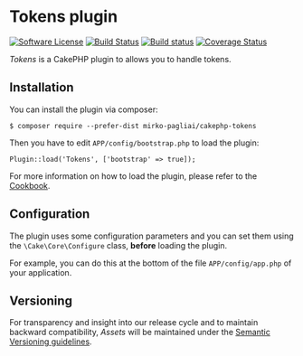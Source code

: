 # Tokens plugin

[![Software License](https://img.shields.io/badge/license-MIT-brightgreen.svg?style=flat-square)](LICENSE.txt)
[![Build Status](https://travis-ci.org/mirko-pagliai/cakephp-tokens.svg?branch=master)](https://travis-ci.org/mirko-pagliai/cakephp-tokens)
[![Build status](https://ci.appveyor.com/api/projects/status/03gdahoap22rbkkh?svg=true)](https://ci.appveyor.com/project/mirko-pagliai/cakephp-tokens)
[![Coverage Status](https://img.shields.io/codecov/c/github/mirko-pagliai/cakephp-tokens.svg?style=flat-square)](https://codecov.io/github/mirko-pagliai/cakephp-tokens)

*Tokens* is a CakePHP plugin to allows you to handle tokens.

## Installation
You can install the plugin via composer:

    $ composer require --prefer-dist mirko-pagliai/cakephp-tokens
    
Then you have to edit `APP/config/bootstrap.php` to load the plugin:

    Plugin::load('Tokens', ['bootstrap' => true]);

For more information on how to load the plugin, please refer to the 
[Cookbook](http://book.cakephp.org/3.0/en/plugins.html#loading-a-plugin).

## Configuration
The plugin uses some configuration parameters and you can set them using the 
`\Cake\Core\Configure` class, **before** loading 
the plugin.

For example, you can do this at the bottom of the file `APP/config/app.php`
of your application.

## Versioning
For transparency and insight into our release cycle and to maintain backward 
compatibility, *Assets* will be maintained under the 
[Semantic Versioning guidelines](http://semver.org).
